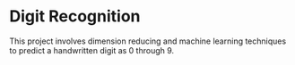 Digit Recognition
=================

This project involves dimension reducing and machine learning techniques to predict a handwritten digit as 0 through 9.
